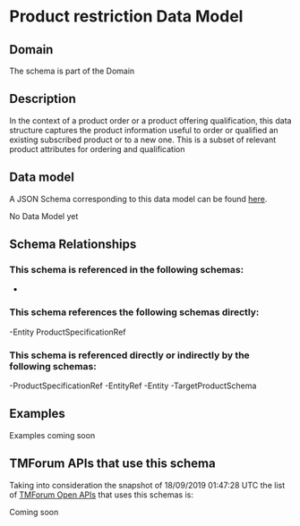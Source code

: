# Product restriction Data Model

## Domain

The  schema is part of the  Domain

## Description

In the context of a product order or a product offering qualification, this data structure captures the product information useful to order or qualified  an existing subscribed product or to a new one. This is a subset of relevant product attributes for ordering and qualification

## Data model

A JSON Schema corresponding to this data model can be found
[here](https://github.com/tmforum-rand/schemas/blob/master/Product/ProductRestriction.schema.json).

No Data Model yet

## Schema Relationships

### This schema is referenced in the following schemas:

-

### This schema references the following schemas directly:

-Entity
ProductSpecificationRef

### This schema is referenced directly or indirectly by the following schemas:

-ProductSpecificationRef
-EntityRef
-Entity
-TargetProductSchema



## Examples

Examples coming soon

## TMForum APIs that use this schema

Taking into consideration the snapshot of 18/09/2019 01:47:28 UTC the list of [TMForum Open APIs](https://www.tmforum.org/open-apis/) that uses this schemas is:

Coming soon